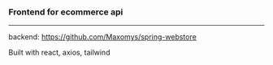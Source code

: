 
### Frontend for ecommerce api
***



backend: https://github.com/Maxomys/spring-webstore

Built with react, axios, tailwind

